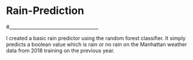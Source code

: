 # Rain-Prediction
#______________________________________

I created a basic rain predictor using the random forest classifier.  It simply predicts a boolean value which is rain or no rain on the Manhattan weather data from 2018 training on the previous year.  